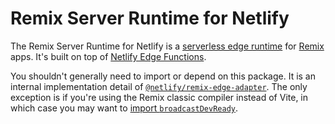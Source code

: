 # Remix Server Runtime for Netlify

The Remix Server Runtime for Netlify is a
[serverless edge runtime](https://github.com/remix-run/remix/tree/main/packages/remix-server-runtime#readme) for
[Remix](https://remix.run) apps. It's built on top of
[Netlify Edge Functions](https://docs.netlify.com/edge-functions/overview/).

You shouldn't generally need to import or depend on this package. It is an internal implementation detail of
[`@netlify/remix-edge-adapter`](https://github.com/netlify/remix-compute/tree/main/packages/remix-edge-adapter). The
only exception is if you're using the Remix classic compiler instead of Vite, in which case you may want to
[import `broadcastDevReady`](https://github.com/netlify/remix-compute/blob/44502dd8a8aaabf37a1ff945a1ebb362fa35034e/demos/edge-demo-site/server.ts#L12-L15).
